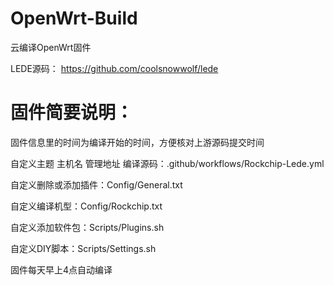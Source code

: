 # OpenWrt-Build
云编译OpenWrt固件

LEDE源码：
https://github.com/coolsnowwolf/lede

# 固件简要说明：
固件信息里的时间为编译开始的时间，方便核对上游源码提交时间

自定义主题 主机名 管理地址 编译源码：.github/workflows/Rockchip-Lede.yml

自定义删除或添加插件：Config/General.txt

自定义编译机型：Config/Rockchip.txt

自定义添加软件包：Scripts/Plugins.sh

自定义DIY脚本：Scripts/Settings.sh

固件每天早上4点自动编译
